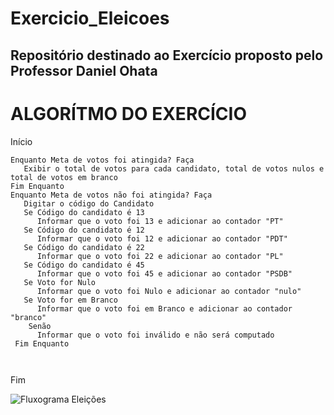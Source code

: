 # Exercicio_Eleicoes
## Repositório destinado ao Exercício proposto pelo Professor Daniel Ohata

# ALGORÍTMO DO EXERCÍCIO

Início

```
Enquanto Meta de votos foi atingida? Faça
   Exibir o total de votos para cada candidato, total de votos nulos e total de votos em branco
Fim Enquanto
Enquanto Meta de votos não foi atingida? Faça
   Digitar o código do Candidato
   Se Código do candidato é 13
      Informar que o voto foi 13 e adicionar ao contador "PT"
   Se Código do candidato é 12
      Informar que o voto foi 12 e adicionar ao contador "PDT"
   Se Código do candidato é 22
      Informar que o voto foi 22 e adicionar ao contador "PL"
   Se Código do candidato é 45
      Informar que o voto foi 45 e adicionar ao contador "PSDB"
   Se Voto for Nulo
      Informar que o voto foi Nulo e adicionar ao contador "nulo"
   Se Voto for em Branco
      Informar que o voto foi em Branco e adicionar ao contador "branco"
    Senão
      Informar que o voto foi inválido e não será computado
 Fim Enquanto      
   
   
```

Fim

![Fluxograma Eleições](https://user-images.githubusercontent.com/69513119/169902180-d54d998a-a009-4036-9056-82a45a85b834.png)
